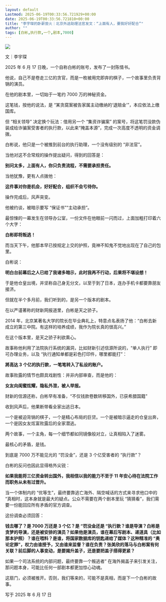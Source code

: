 ```yaml
---
layout: default
Lastmod: 2025-06-19T00:33:56.721929+00:00
date: 2025-06-19T00:33:56.721810+00:00
title: "李宇琛的卧薪尝火｜北京外逃助理法官发文：“上面有人，要我好好配合”"
author: ""
tags: [白彬,执行款,一个,剧本,7000]
---
```


![](https://images.weserv.nl/?url=https%3A//chinadigitaltimes.net/chinese/files/2025/06/1.jpeg)

文｜李宇琛

2025 年 6 月 17 日晚，一个自称白彬的账号，发布了一封陈情书。

他说，自己不是卷走三亿的贪官，而是一枚被用完即弃的棋子，一个故事里负责背锅的演员。

在他的剧本里，一切始于一笔约 7000 万的神秘资金。

这笔钱，按他的说法，是 “某贪腐案被告家属主动缴纳的‘退赔金’”，本应依法上缴国库。

但 “相关领导” 决定换个玩法：借用另一个 “集资诈骗案” 的案号，将这笔罚没款伪装成给诈骗案受害者的执行款，以此来“掩盖本源”，完成一次高度不透明的资金调拨。

白彬说，他只是一个被推到前台的执行助理，一个没有级别的 “非法官”。

当他对这不合常规的操作提出疑问，得到的回答是：

**别问太多，上面有人，你只负责流程，不需要承担责任。**

当他犹豫，更有人点拨他：

**这件事对你是机会，好好配合，组织不会亏待你。**

操作完成后，风声突变。

他被约谈，被暗示要写 “保证书”“主动承担”。

最惊悚的一幕发生在领导办公室，一份文件在他眼前一闪而过，上面加粗打印着六个大字：

**白彬即将叛逃！**

而当天下午，他那本早已按规定上交的护照，竟神不知鬼不觉地出现在了自己的包里。

白彬说：

**明白台前幕后之人已给了我诸多暗示，此时我再不行动，后果将不堪设想！**

于是他仓皇出境，并坚称自己身无分文，以至于到了日本，连办手机卡都要靠朋友接济。

但就在半个多月前，我们听到的，是另一个版本的剧本。

在以严谨著称的财新网报道里，白彬是天之骄子。

2014 年，北京某著名大学的院长在毕业典礼上，特意点名表扬了他：“白彬去新成立的第三中院。有这样的培养成绩，我作为院长真的很高兴。”

在这个版本里，是天之骄子利欲熏心。

故事称他利用了法院执行系统的漏洞，比如财新引述信源所说的，“单人执行” 即可办理业务，以及 “执行通知单都是彩色打印件，哪里都能打”：

**將高达 3 个亿的执行款，一笔笔转入了私设的账户。**

故事败露的情节也颇具戏剧性：并非内部审查，而是他的：

**女友向闺蜜炫耀，隐私外泄，被人举报。**

财新的信源还称，白彬早有准备，“不仅钱款卷数转移国外，已获希腊国籍”

收到风声后，他果断带看全家出逃日本。

一个是被迫背锅的棋子，一个是精心布局的巨贷。一个是被暗示逼走的仓皇出奔，一个是因女友炫富败露后的全家潜逃。

两个故事，一个主角，每一个细节都如同镜像般对立，让真相陷入了迷雾。

最核心的矛盾，是钱。

到底是 7000 万不能见光的 “罚没金”，还是 3 个亿受害者的 “执行款”？

白彬的反问也因此显得格外尖锐：

**如果我能将三亿资金转出国外，我相信以我的能力不至于 11 年安心待在法院工作而职务从未有过晋升。**

当一个体制内的 “优等生”，最终要靠逃亡海外、隔空喊话的方式来寻求他口中的 “真相时，这本身就是最大的疑点。公众不需要在两个剧本里玩 “猜猜看”，我们需要一份能回应所有矛盾的官方调查。

这份调查必须回答：

**钱去哪了？是 7000 万还是 3 个亿？是 “罚没金还是 “执行款？谁是导演？白彬是贪梦的导演，还是被安排的演员？如果他是演员，谁在幕后写剧本、递道具（比如那本护照）？谁在喂料？是谁，将国家数据库的钥匙递给了媒体？这种精准的 “奥论定罪”，权力由谁授予，又由谁来监督？谁在负责？张美欣的落马与白彬案有何关联？前后脚的人事变动，是要揭升盖子，还是要把盖子搭得更紧？**

如果一个司法系统的内部问题，最终要靠一个叛逃者” 在海外揭盖子来引发关注，那问题本身，可能比任何一部剧本都更加惊心动魂。

这扇门，必须被推开。否则，我们等来的，可能不是真相，而是下一个白彬的故事。

写于 2025 年 6 月 17 日

